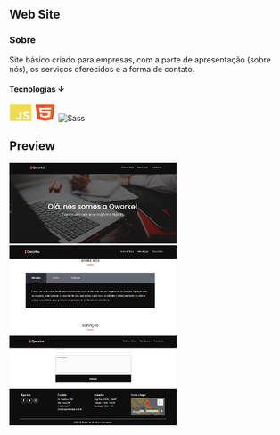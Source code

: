 <h2>Web Site</h2>

<h3>Sobre</h3>

<p>Site básico criado para empresas, com a parte de apresentação (sobre nós), os serviços oferecidos e a forma de contato.</p>

<h4>Tecnologias &darr;</h4>

<div>
  <img alt="Js" height="30" width="40" src="https://raw.githubusercontent.com/devicons/devicon/master/icons/javascript/javascript-plain.svg">
  <img alt="HTML" height="30" width="40" src="https://raw.githubusercontent.com/devicons/devicon/master/icons/html5/html5-original.svg">
  <img alt="Sass" height="30" width="40" src="https://img.shields.io/badge/Sass-CC6699?style=for-the-badge&logo=sass&logoColor=white">
</div>

## Preview

<div>
  <img loading="lazy" src="./img/image1.png" width=300>
  </br>
  <img loading="lazy" src="./img/image2.png" width=300>
  </br>
  <img loading="lazy" src="./img/image3.png" width=300>
</div>

  

